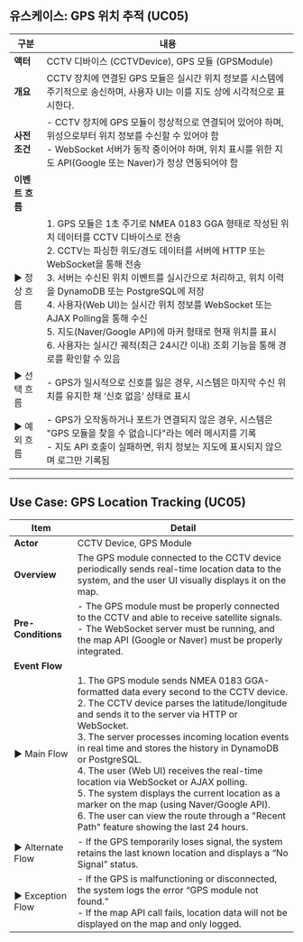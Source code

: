 ## 유스케이스: GPS 위치 추적 (UC05)

| 구분 | 내용 |
| ---- | ---- |
| **액터** | CCTV 디바이스 (CCTVDevice), GPS 모듈 (GPSModule) |
| **개요** | CCTV 장치에 연결된 GPS 모듈은 실시간 위치 정보를 시스템에 주기적으로 송신하며, 사용자 UI는 이를 지도 상에 시각적으로 표시한다. |
| **사전 조건** | - CCTV 장치에 GPS 모듈이 정상적으로 연결되어 있어야 하며, 위성으로부터 위치 정보를 수신할 수 있어야 함<br>- WebSocket 서버가 동작 중이어야 하며, 위치 표시를 위한 지도 API(Google 또는 Naver)가 정상 연동되어야 함 |
| **이벤트 흐름** | |
| ▶ 정상 흐름 | 1. GPS 모듈은 1초 주기로 NMEA 0183 GGA 형태로 작성된 위치 데이터를 CCTV 디바이스로 전송<br>2. CCTV는 파싱한 위도/경도 데이터를 서버에 HTTP 또는 WebSocket을 통해 전송<br>3. 서버는 수신된 위치 이벤트를 실시간으로 처리하고, 위치 이력을 DynamoDB 또는 PostgreSQL에 저장<br>4. 사용자(Web UI)는 실시간 위치 정보를 WebSocket 또는 AJAX Polling을 통해 수신<br>5. 지도(Naver/Google API)에 마커 형태로 현재 위치를 표시<br>6. 사용자는 실시간 궤적(최근 24시간 이내) 조회 기능을 통해 경로를 확인할 수 있음 |
| ▶ 선택 흐름 | - GPS가 일시적으로 신호를 잃은 경우, 시스템은 마지막 수신 위치를 유지한 채 ‘신호 없음’ 상태로 표시 |
| ▶ 예외 흐름 | - GPS가 오작동하거나 포트가 연결되지 않은 경우, 시스템은 "GPS 모듈을 찾을 수 없습니다"라는 에러 메시지를 기록<br>- 지도 API 호출이 실패하면, 위치 정보는 지도에 표시되지 않으며 로그만 기록됨 |

---

## Use Case: GPS Location Tracking (UC05)

| Item | Detail |
| ---- | ------ |
| **Actor** | CCTV Device, GPS Module |
| **Overview** | The GPS module connected to the CCTV device periodically sends real-time location data to the system, and the user UI visually displays it on the map. |
| **Pre-Conditions** | - The GPS module must be properly connected to the CCTV and able to receive satellite signals.<br>- The WebSocket server must be running, and the map API (Google or Naver) must be properly integrated. |
| **Event Flow** | |
| ▶ Main Flow | 1. The GPS module sends NMEA 0183 GGA-formatted data every second to the CCTV device.<br>2. The CCTV device parses the latitude/longitude and sends it to the server via HTTP or WebSocket.<br>3. The server processes incoming location events in real time and stores the history in DynamoDB or PostgreSQL.<br>4. The user (Web UI) receives the real-time location via WebSocket or AJAX polling.<br>5. The system displays the current location as a marker on the map (using Naver/Google API).<br>6. The user can view the route through a "Recent Path" feature showing the last 24 hours. |
| ▶ Alternate Flow | - If the GPS temporarily loses signal, the system retains the last known location and displays a “No Signal” status. |
| ▶ Exception Flow | - If the GPS is malfunctioning or disconnected, the system logs the error “GPS module not found.”<br>- If the map API call fails, location data will not be displayed on the map and only logged. |
